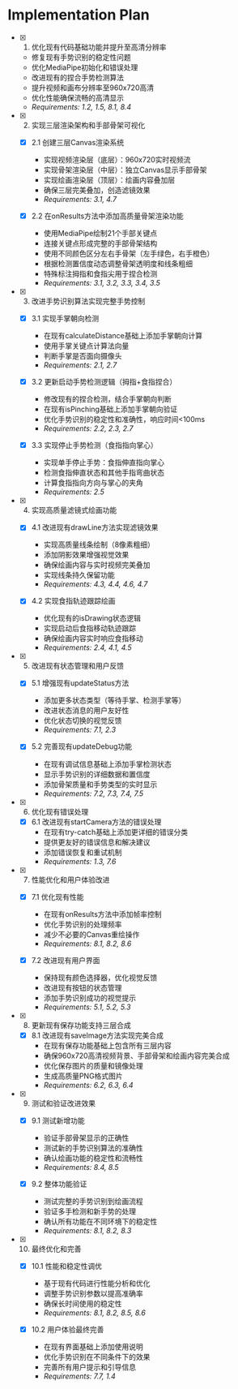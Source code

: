 # Implementation Plan

- [x] 1. 优化现有代码基础功能并提升至高清分辨率
  - 修复现有手势识别的稳定性问题
  - 优化MediaPipe初始化和错误处理
  - 改进现有的捏合手势检测算法
  - 提升视频和画布分辨率至960x720高清
  - 优化性能确保流畅的高清显示
  - _Requirements: 1.2, 1.5, 8.1, 8.4_

- [x] 2. 实现三层渲染架构和手部骨架可视化
  - [x] 2.1 创建三层Canvas渲染系统
    - 实现视频渲染层（底层）：960x720实时视频流
    - 实现骨架渲染层（中层）：独立Canvas显示手部骨架
    - 实现绘画渲染层（顶层）：绘画内容叠加层
    - 确保三层完美叠加，创造滤镜效果
    - _Requirements: 3.1, 4.7_
  
  - [x] 2.2 在onResults方法中添加高质量骨架渲染功能
    - 使用MediaPipe绘制21个手部关键点
    - 连接关键点形成完整的手部骨架结构
    - 使用不同颜色区分左右手骨架（左手绿色，右手橙色）
    - 根据检测置信度动态调整骨架透明度和线条粗细
    - 特殊标注拇指和食指尖用于捏合检测
    - _Requirements: 3.1, 3.2, 3.3, 3.4, 3.5_

- [x] 3. 改进手势识别算法实现完整手势控制
  - [x] 3.1 实现手掌朝向检测
    - 在现有calculateDistance基础上添加手掌朝向计算
    - 使用手掌关键点计算法向量
    - 判断手掌是否面向摄像头
    - _Requirements: 2.1, 2.7_
  
  - [x] 3.2 更新启动手势检测逻辑（拇指+食指捏合）
    - 修改现有的捏合检测，结合手掌朝向判断
    - 在现有isPinching基础上添加手掌朝向验证
    - 优化手势识别的稳定性和准确性，响应时间<100ms
    - _Requirements: 2.2, 2.3, 2.7_
  
  - [x] 3.3 实现停止手势检测（食指指向掌心）
    - 实现单手停止手势：食指伸直指向掌心
    - 检测食指伸直状态和其他手指弯曲状态
    - 计算食指指向方向与掌心的夹角
    - _Requirements: 2.5_

- [x] 4. 实现高质量滤镜式绘画功能
  - [x] 4.1 改进现有drawLine方法实现滤镜效果
    - 实现高质量线条绘制（8像素粗细）
    - 添加阴影效果增强视觉效果
    - 确保绘画内容与实时视频完美叠加
    - 实现线条持久保留功能
    - _Requirements: 4.3, 4.4, 4.6, 4.7_
  
  - [x] 4.2 实现食指轨迹跟踪绘画
    - 优化现有的isDrawing状态逻辑
    - 实现启动后食指移动轨迹跟踪
    - 确保绘画内容实时响应食指移动
    - _Requirements: 2.4, 4.1, 4.5_

- [x] 5. 改进现有状态管理和用户反馈
  - [x] 5.1 增强现有updateStatus方法
    - 添加更多状态类型（等待手掌、检测手掌等）
    - 改进状态消息的用户友好性
    - 优化状态切换的视觉反馈
    - _Requirements: 7.1, 2.3_
  
  - [x] 5.2 完善现有updateDebug功能
    - 在现有调试信息基础上添加手掌检测状态
    - 显示手势识别的详细数据和置信度
    - 添加骨架质量和手势类型的实时显示
    - _Requirements: 7.2, 7.3, 7.4, 7.5_

- [x] 6. 优化现有错误处理
  - [x] 6.1 改进现有startCamera方法的错误处理
    - 在现有try-catch基础上添加更详细的错误分类
    - 提供更友好的错误信息和解决建议
    - 添加错误恢复和重试机制
    - _Requirements: 1.3, 7.6_

- [x] 7. 性能优化和用户体验改进
  - [x] 7.1 优化现有性能
    - 在现有onResults方法中添加帧率控制
    - 优化手势识别的处理频率
    - 减少不必要的Canvas重绘操作
    - _Requirements: 8.1, 8.2, 8.6_
  
  - [x] 7.2 改进现有用户界面
    - 保持现有颜色选择器，优化视觉反馈
    - 改进现有按钮的状态管理
    - 添加手势识别成功的视觉提示
    - _Requirements: 5.1, 5.2, 5.3_

- [x] 8. 更新现有保存功能支持三层合成
  - [x] 8.1 改进现有saveImage方法实现完美合成
    - 在现有保存功能基础上包含所有三层内容
    - 确保960x720高清视频背景、手部骨架和绘画内容完美合成
    - 优化保存图片的质量和镜像处理
    - 生成高质量PNG格式图片
    - _Requirements: 6.2, 6.3, 6.4_

- [x] 9. 测试和验证改进效果
  - [x] 9.1 测试新增功能
    - 验证手部骨架显示的正确性
    - 测试新的手势识别算法的准确性
    - 确认绘画功能的稳定性和流畅性
    - _Requirements: 8.4, 8.5_
  
  - [x] 9.2 整体功能验证
    - 测试完整的手势识别到绘画流程
    - 验证多手检测和新手势的处理
    - 确认所有功能在不同环境下的稳定性
    - _Requirements: 8.1, 8.2, 8.3_

- [x] 10. 最终优化和完善
  - [x] 10.1 性能和稳定性调优
    - 基于现有代码进行性能分析和优化
    - 调整手势识别参数以提高准确率
    - 确保长时间使用的稳定性
    - _Requirements: 8.1, 8.2, 8.5, 8.6_
  
  - [x] 10.2 用户体验最终完善
    - 在现有界面基础上添加使用说明
    - 优化手势识别在不同条件下的效果
    - 完善所有用户提示和引导信息
    - _Requirements: 7.7, 1.4_